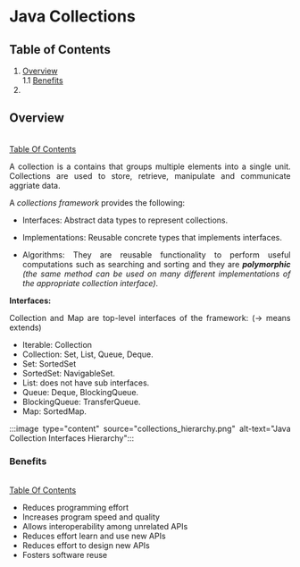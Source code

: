 # **Java Collections**

<div style="text-align: justify">

## **Table of Contents**

1. [Overview](#overview) </br> 
   1.1 [Benefits](#benefits) </br> 
2. 


## **Overview**

</br> [Table Of Contents](#table-of-contents) </br>

A collection is a contains that groups multiple elements into a single unit. Collections are used to store, retrieve, manipulate and communicate aggriate data.

A *collections framework* provides the following:

- Interfaces: Abstract data types to represent collections.

- Implementations: Reusable concrete types that implements interfaces.

- Algorithms: They are reusable functionality to perform useful computations such as searching and sorting and they are ***polymorphic** (the same method can be used on many different implementations of the appropriate collection interface)*.

**Interfaces:**

Collection and Map are top-level interfaces of the framework: (-> means extends)

- Iterable: Collection
- Collection: Set, List, Queue, Deque.
- Set: SortedSet
- SortedSet: NavigableSet.
- List: does not have sub interfaces.
- Queue: Deque, BlockingQueue.
- BlockingQueue: TransferQueue.
- Map: SortedMap.

:::image type="content" source="collections_hierarchy.png" alt-text="Java Collection Interfaces Hierarchy":::

### **Benefits**

</br> [Table Of Contents](#table-of-contents) </br>

- Reduces programming effort
- Increases program speed and quality
- Allows interoperability among unrelated APIs
- Reduces effort learn and use new APIs
- Reduces effort to design new APIs
- Fosters software reuse

</div>